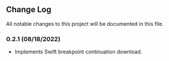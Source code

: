 ## Change Log

All notable changes to this project will be documented in this file.

### 0.2.1 (08/18/2022)

- Implements Swift breakpoint continuation download.
